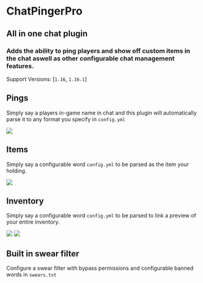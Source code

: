 # ChatPingerPro
## All in one chat plugin
### Adds the ability to ping players and show off custom items in the chat aswell as other configurable chat management features.

Support Versions: [`1.16`, `1.16.1`]

## Pings
Simply say a players in-game name in chat and this plugin will automatically parse it to any format you specify in `config.yml`

![](https://i.ibb.co/CmwzXP8/Annotation-2020-07-20-005322.png)

## Items
Simply say a configurable word `config.yml` to be parsed as the item your holding.

![](https://i.ibb.co/VxmLrnx/Annotation-2020-07-20-135317.png)

## Inventory
Simply say a configurable word `config.yml` to be parsed to link a preview of your entire inventory.

![](https://i.ibb.co/YQTFyTt/Annotation-2020-07-20-160406.png)
![](https://i.ibb.co/dM02kZb/Annotation-2020-07-20-160423.png)

## Built in swear filter
Configure a swear filter with bypass permissions and configurable banned words in `swears.txt`
